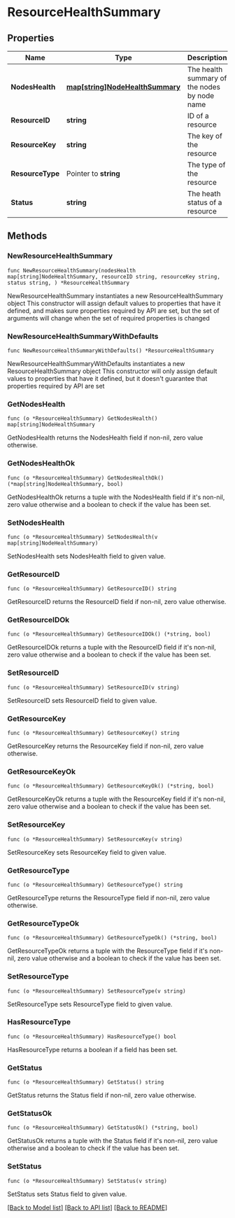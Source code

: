 # ResourceHealthSummary

## Properties

Name | Type | Description | Notes
------------ | ------------- | ------------- | -------------
**NodesHealth** | [**map[string]NodeHealthSummary**](NodeHealthSummary.md) | The health summary of the nodes by node name | 
**ResourceID** | **string** | ID of a resource | 
**ResourceKey** | **string** | The key of the resource | 
**ResourceType** | Pointer to **string** | The type of the resource | [optional] 
**Status** | **string** | The heath status of a resource | 

## Methods

### NewResourceHealthSummary

`func NewResourceHealthSummary(nodesHealth map[string]NodeHealthSummary, resourceID string, resourceKey string, status string, ) *ResourceHealthSummary`

NewResourceHealthSummary instantiates a new ResourceHealthSummary object
This constructor will assign default values to properties that have it defined,
and makes sure properties required by API are set, but the set of arguments
will change when the set of required properties is changed

### NewResourceHealthSummaryWithDefaults

`func NewResourceHealthSummaryWithDefaults() *ResourceHealthSummary`

NewResourceHealthSummaryWithDefaults instantiates a new ResourceHealthSummary object
This constructor will only assign default values to properties that have it defined,
but it doesn't guarantee that properties required by API are set

### GetNodesHealth

`func (o *ResourceHealthSummary) GetNodesHealth() map[string]NodeHealthSummary`

GetNodesHealth returns the NodesHealth field if non-nil, zero value otherwise.

### GetNodesHealthOk

`func (o *ResourceHealthSummary) GetNodesHealthOk() (*map[string]NodeHealthSummary, bool)`

GetNodesHealthOk returns a tuple with the NodesHealth field if it's non-nil, zero value otherwise
and a boolean to check if the value has been set.

### SetNodesHealth

`func (o *ResourceHealthSummary) SetNodesHealth(v map[string]NodeHealthSummary)`

SetNodesHealth sets NodesHealth field to given value.


### GetResourceID

`func (o *ResourceHealthSummary) GetResourceID() string`

GetResourceID returns the ResourceID field if non-nil, zero value otherwise.

### GetResourceIDOk

`func (o *ResourceHealthSummary) GetResourceIDOk() (*string, bool)`

GetResourceIDOk returns a tuple with the ResourceID field if it's non-nil, zero value otherwise
and a boolean to check if the value has been set.

### SetResourceID

`func (o *ResourceHealthSummary) SetResourceID(v string)`

SetResourceID sets ResourceID field to given value.


### GetResourceKey

`func (o *ResourceHealthSummary) GetResourceKey() string`

GetResourceKey returns the ResourceKey field if non-nil, zero value otherwise.

### GetResourceKeyOk

`func (o *ResourceHealthSummary) GetResourceKeyOk() (*string, bool)`

GetResourceKeyOk returns a tuple with the ResourceKey field if it's non-nil, zero value otherwise
and a boolean to check if the value has been set.

### SetResourceKey

`func (o *ResourceHealthSummary) SetResourceKey(v string)`

SetResourceKey sets ResourceKey field to given value.


### GetResourceType

`func (o *ResourceHealthSummary) GetResourceType() string`

GetResourceType returns the ResourceType field if non-nil, zero value otherwise.

### GetResourceTypeOk

`func (o *ResourceHealthSummary) GetResourceTypeOk() (*string, bool)`

GetResourceTypeOk returns a tuple with the ResourceType field if it's non-nil, zero value otherwise
and a boolean to check if the value has been set.

### SetResourceType

`func (o *ResourceHealthSummary) SetResourceType(v string)`

SetResourceType sets ResourceType field to given value.

### HasResourceType

`func (o *ResourceHealthSummary) HasResourceType() bool`

HasResourceType returns a boolean if a field has been set.

### GetStatus

`func (o *ResourceHealthSummary) GetStatus() string`

GetStatus returns the Status field if non-nil, zero value otherwise.

### GetStatusOk

`func (o *ResourceHealthSummary) GetStatusOk() (*string, bool)`

GetStatusOk returns a tuple with the Status field if it's non-nil, zero value otherwise
and a boolean to check if the value has been set.

### SetStatus

`func (o *ResourceHealthSummary) SetStatus(v string)`

SetStatus sets Status field to given value.



[[Back to Model list]](../README.md#documentation-for-models) [[Back to API list]](../README.md#documentation-for-api-endpoints) [[Back to README]](../README.md)


